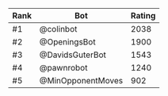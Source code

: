 Rank|Bot|Rating
---|---|---
#1|@colinbot|2038
#2|@OpeningsBot|1900
#3|@DavidsGuterBot|1543
#4|@pawnrobot|1240
#5|@MinOpponentMoves|902
